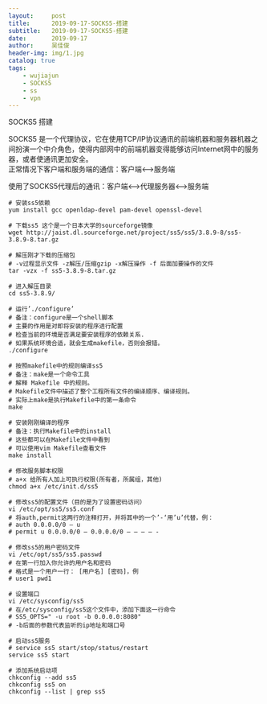 ```yaml
---
layout:     post
title:      2019-09-17-SOCKS5-搭建
subtitle:   2019-09-17-SOCKS5-搭建
date:       2019-09-17
author:     吴佳俊
header-img: img/1.jpg
catalog: true
tags:
    - wujiajun
    - SOCKS5
    - ss
    - vpn
---
```






 
SOCKS5  搭建

SOCKS5 是一个代理协议，它在使用TCP/IP协议通讯的前端机器和服务器机器之间扮演一个中介角色，使得内部网中的前端机器变得能够访问Internet网中的服务器，或者使通讯更加安全。  
正常情况下客户端和服务端的通信：客户端<–>服务端  

使用了SOCKS5代理后的通讯：客户端<–>代理服务器<–>服务端

    # 安装ss5依赖
    yum install gcc openldap-devel pam-devel openssl-devel
    
    # 下载ss5 这个是一个日本大学的sourceforge镜像
    wget http://jaist.dl.sourceforge.net/project/ss5/ss5/3.8.9-8/ss5-3.8.9-8.tar.gz
    
    # 解压刚才下载的压缩包
    # -v过程显示文件 -z解压/压缩gzip -x解压操作 -f 后面加要操作的文件
    tar -vzx -f ss5-3.8.9-8.tar.gz
    
    # 进入解压目录
    cd ss5-3.8.9/
    
    # 运行’./configure’
    # 备注：configure是一个shell脚本
    # 主要的作用是对即将安装的程序进行配置
    # 检查当前的环境是否满足要安装程序的依赖关系.
    # 如果系统环境合适，就会生成makefile，否则会报错。
    ./configure
    
    # 按照makefile中的规则编译ss5
    # 备注：make是一个命令工具
    # 解释 Makefile 中的规则。
    # Makefile文件中描述了整个工程所有文件的编译顺序、编译规则。
    # 实际上make是执行Makefile中的第一条命令
    make
    
    # 安装刚刚编译的程序
    # 备注：执行Makefile中的install
    # 这些都可以在Makefile文件中看到
    # 可以使用vim Makefile查看文件
    make install
    
    # 修改服务脚本权限
    # a+x 给所有人加上可执行权限(所有者，所属组，其他)
    chmod a+x /etc/init.d/ss5
    
    # 修改ss5的配置文件（目的是为了设置密码访问）
    vi /etc/opt/ss5/ss5.conf
    # 将auth,permit这两行的注释打开，并将其中的一个’-‘用’u’代替，例：
    # auth 0.0.0.0/0 – u
    # permit u 0.0.0.0/0 – 0.0.0.0/0 – – – – -
    
    # 修改ss5的用户密码文件
    vi /etc/opt/ss5/ss5.passwd
    # 在第一行加入你允许的用户名和密码
    # 格式是一个用户一行： [用户名] [密码]，例
    # user1 pwd1
    
    # 设置端口
    vi /etc/sysconfig/ss5
    # 在/etc/sysconfig/ss5这个文件中，添加下面这一行命令
    # SS5_OPTS=" -u root -b 0.0.0.0:8080"
    # -b后面的参数代表监听的ip地址和端口号
    
    # 启动ss5服务
    # service ss5 start/stop/status/restart
    service ss5 start
    
    # 添加系统启动项
    chkconfig --add ss5
    chkconfig ss5 on
    chkconfig --list | grep ss5

  
